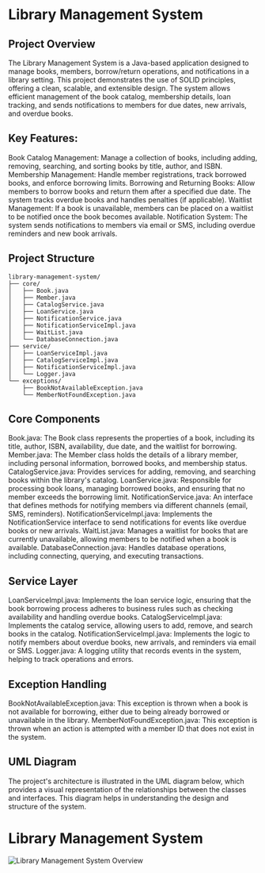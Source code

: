# Library Management System
## Project Overview
The Library Management System is a Java-based application designed to manage books, members, borrow/return operations, and notifications in a library setting. This project demonstrates the use of SOLID principles, offering a clean, scalable, and extensible design. The system allows efficient management of the book catalog, membership details, loan tracking, and sends notifications to members for due dates, new arrivals, and overdue books.
## Key Features:
Book Catalog Management: Manage a collection of books, including adding, removing, searching, and sorting books by title, author, and ISBN.
Membership Management: Handle member registrations, track borrowed books, and enforce borrowing limits.
Borrowing and Returning Books: Allow members to borrow books and return them after a specified due date. The system tracks overdue books and handles penalties (if applicable).
Waitlist Management: If a book is unavailable, members can be placed on a waitlist to be notified once the book becomes available.
Notification System: The system sends notifications to members via email or SMS, including overdue reminders and new book arrivals.
## Project Structure
```plaintext
library-management-system/
├── core/
│   ├── Book.java
│   ├── Member.java
│   ├── CatalogService.java
│   ├── LoanService.java
│   ├── NotificationService.java
│   ├── NotificationServiceImpl.java
│   ├── WaitList.java
│   └── DatabaseConnection.java
├── service/
│   ├── LoanServiceImpl.java
│   ├── CatalogServiceImpl.java
│   ├── NotificationServiceImpl.java
│   └── Logger.java
└── exceptions/
    ├── BookNotAvailableException.java
    └── MemberNotFoundException.java
```
## Core Components
Book.java: The Book class represents the properties of a book, including its title, author, ISBN, availability, due date, and the waitlist for borrowing.
Member.java: The Member class holds the details of a library member, including personal information, borrowed books, and membership status.
CatalogService.java: Provides services for adding, removing, and searching books within the library's catalog.
LoanService.java: Responsible for processing book loans, managing borrowed books, and ensuring that no member exceeds the borrowing limit.
NotificationService.java: An interface that defines methods for notifying members via different channels (email, SMS, reminders).
NotificationServiceImpl.java: Implements the NotificationService interface to send notifications for events like overdue books or new arrivals.
WaitList.java: Manages a waitlist for books that are currently unavailable, allowing members to be notified when a book is available.
DatabaseConnection.java: Handles database operations, including connecting, querying, and executing transactions.
## Service Layer
LoanServiceImpl.java: Implements the loan service logic, ensuring that the book borrowing process adheres to business rules such as checking availability and handling overdue books.
CatalogServiceImpl.java: Implements the catalog service, allowing users to add, remove, and search books in the catalog.
NotificationServiceImpl.java: Implements the logic to notify members about overdue books, new arrivals, and reminders via email or SMS.
Logger.java: A logging utility that records events in the system, helping to track operations and errors.
## Exception Handling
BookNotAvailableException.java: This exception is thrown when a book is not available for borrowing, either due to being already borrowed or unavailable in the library.
MemberNotFoundException.java: This exception is thrown when an action is attempted with a member ID that does not exist in the system.
## UML Diagram
The project's architecture is illustrated in the UML diagram below, which provides a visual representation of the relationships between the classes and interfaces. This diagram helps in understanding the design and structure of the system.
# Library Management System
![Library Management System Overview]((https://www.plantuml.com/plantuml/png/xLZRZjis4xxtK-XIHdPVGFWHnDv3OFm-fFOMMw0e0agQjTcLI9Ual16Aldj5ZKnhQCfnclQgtGkjpFdcF9ePwOCsJ9cgB4PPmRIEvZnLJDKB9jWMIX1cKsi3PVJxA6h-tfMCYvYfhKwYZL5SR7_-PPn41ydpqH-ZJiHKojSEVskuAU28nIDMcPrKz6oscIxfIIRt7FJam7Z1KYk22zE9b8OLTosvTvfNSCzCWvlBZ1Ns5i_V63TphaqIsUl_5b2ceDwZCzRGc5Xu4r7hRY9dMVlBrpr6GIpFd-HpfoakMnr9XBgwy21GGIaFyAXaUGqwXHUf8CwfNmqabR809X35zUe0AgyWzYavr_k2rTRDUp2C5pecyhTWdgptzXGzTEUJDWm1Wer7uFYEfCjATAbvfy_9eUoUcNQAjHFNaUunsV6Of1jrEU9vHVWQN0x6NdMuKiQ3Op4BLdgrZCcRvQ5JlUDxDE1KZL0oNb3mVYS5B2lBGGcfL4g-GMxJfpi3xNrNl6XQtBVf9lBjmHFVbfl8sO6WW0rTPQCHxOEIDfSaihTUIPjAYKk87JjMQEiABLFCnBJdwvsiX74P9tLy0frNyfALeK9UT149a3nvVeYHdOJFWkn_HtwmSGo8_dGAg4_LHowI0-ADfW92sV5xxXqph93R3QW3p-1Oi6cuT2WuFaETkbemhQINNKAySD5AcDROPaYhRP2hlU5Ii0Ar-Znjfx6NGGvI7PrJST02FQsxZaRxEqaw4NVamXR52svgAhfe-5hGHYe3-T57AZ6CH5D2KAxjZqwf7p7_kSba9R1BMYRI997cv60NfT9eXsOgstKk_n_gDwdo-1N_1qDb2w_X1lN2CeYMql0NdZ6R6rg1xuGbrTwGirr9QxQ5OFKZoxJ6f-IlS6uMcs_Yqo3oDPHSvA3E6DqO6LIuXBU9Klp0pgsb3mPH-0n59ajOe5qUf_zyXq8yA_T5n9jBkwRf_xBmpsTXBXaDBHcGGRN30_DwZcm7sQjRLYZ8Ym8Pj2XUq-N67yrhO8ty78VXd9Syi99sRSSFX2j3jo2Tbs0Igaj4BoO_VPwkrklLy-VvR35xwZKaJtvyhU3nlpafLlvIdhh-mvSCsddPNmVibBfYYSKN9pkvFadDhP1UTWOLnKH3U2KTVwSCF0bQD-wjTYZZ6pV2Pq_gSQIw41_pZH4TVhiSVYaShYgInsPYrovj3kfUZMjS1wbro8XhqE06-Dsh7Ocnjr8Wy6JGFJCiPHhkf12GzKkHw-uCSd-hmNEwRELS1y_X2sILWHygK7Nycxq69qGAMowU51EQjLPG8PaiIsu6oKeMHSgorq50pvUpTviT4tc_k269t0ylvDH1CdMsMr37WMDttE4nYlG23b0abd5kxoxFNL1AgeiYSqYhhofzbAfana1-hlsb9PqUNln-j4f_XSouxqTO5_QXuILemyfzG2FU-E_dIsaUPILosl32dGrrS7oDwBwAq3um83CEDhBhuJVHeDxnDRrfudCJ3ER0QUyN4OYgTCde8ZDRFgxQc_k7wOyVsxk7PX2lsxldoNevMtwql4DV0s_V-s-SILHfq9SOSAPVYwR3dN1HpHPikqv3BLivUeIQ71M3wj6lvdOjFudQaMy1TFdnVUijvQE1lJti8U4DwXaUyKbaTag-XPp3OT85hpyZVD-HIaAsOzhDsj6mzjkJA0K5Cw0Z8o_YdGx2yTNK1YPAgBJoAAq7i4w53ySssvhcHpw96Wxj424f580YFEf0fq0uSY8oQblotruy5nwf3o3ogYp-1000))

